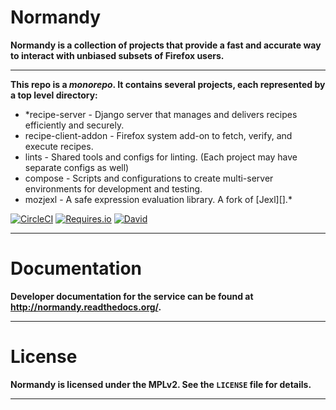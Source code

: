 <h1>Normandy</h1>

**Normandy is a collection of projects that provide a fast and accurate way to
interact with unbiased subsets of Firefox users.**

<hr/>

**This repo is a *monorepo*. It contains several projects, each represented by a
top level directory:**


- *recipe-server - Django server that manages and delivers recipes
  efficiently and securely.
- recipe-client-addon - Firefox system add-on to fetch, verify, and execute
  recipes.
- lints - Shared tools and configs for linting. (Each project may have separate
  configs as well)
- compose - Scripts and configurations to create multi-server environments for
  development and testing.
- mozjexl - A safe expression evaluation library. A fork of [Jexl][].*


[![CircleCI](https://img.shields.io/circleci/project/mozilla/normandy/master.svg?maxAge=2592000&label=CI)](https://circleci.com/gh/mozilla/normandy/tree/master)
[![Requires.io](https://img.shields.io/requires/github/mozilla/normandy.svg?maxAge=2592000&label=PyPI)](https://requires.io/github/mozilla/normandy/requirements/?branch=master)
[![David](https://img.shields.io/david/mozilla/normandy.svg?maxAge=2592000&label=NPM)](https://david-dm.org/mozilla/normandy)

[Recipe Server]: https://wiki.mozilla.org/Firefox/Recipe_Server

<hr/>

<h1>Documentation</h1>

**Developer documentation for the service can be found at http://normandy.readthedocs.org/.**

<hr/>

<h1>License</h1>

**Normandy is licensed under the MPLv2. See the `LICENSE` file for details.**

<hr/>
